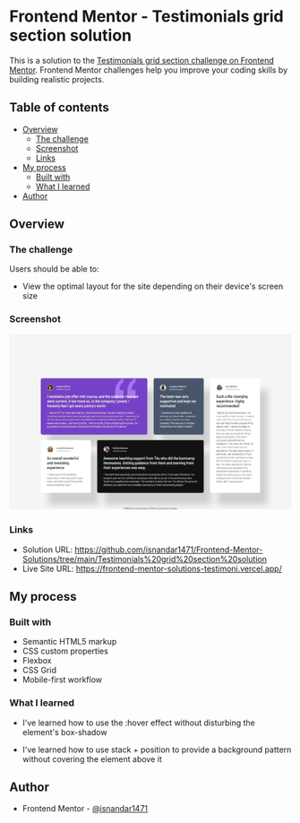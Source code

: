 # Frontend Mentor - Testimonials grid section solution

This is a solution to the [Testimonials grid section challenge on Frontend Mentor](https://www.frontendmentor.io/challenges/testimonials-grid-section-Nnw6J7Un7). Frontend Mentor challenges help you improve your coding skills by building realistic projects. 

## Table of contents

- [Overview](#overview)
  - [The challenge](#the-challenge)
  - [Screenshot](#screenshot)
  - [Links](#links)
- [My process](#my-process)
  - [Built with](#built-with)
  - [What I learned](#what-i-learned)
- [Author](#author)

## Overview

### The challenge

Users should be able to:

- View the optimal layout for the site depending on their device's screen size

### Screenshot

![](./solution/desktop-screenshot.jpeg)

### Links

- Solution URL: https://github.com/isnandar1471/Frontend-Mentor-Solutions/tree/main/Testimonials%20grid%20section%20solution
- Live Site URL: https://frontend-mentor-solutions-testimoni.vercel.app/

## My process

### Built with

- Semantic HTML5 markup
- CSS custom properties
- Flexbox
- CSS Grid
- Mobile-first workflow

### What I learned

- I've learned how to use the :hover effect without disturbing the element's box-shadow

- I've learned how to use stack + position to provide a background pattern without covering the element above it

## Author

- Frontend Mentor - [@isnandar1471](https://www.frontendmentor.io/profile/isnandar1471)
